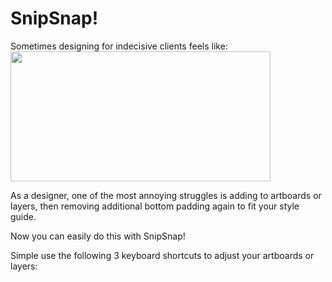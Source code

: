 # SnipSnap!
Sometimes designing for indecisive clients feels like:
<img src="https://media.giphy.com/media/vFKqnCdLPNOKc/giphy.gif" width="416" height="208" />

As a designer, one of the most annoying struggles is adding to artboards or layers, then removing additional bottom padding again to fit your style guide.

Now you can easily do this with SnipSnap!

Simple use the following 3 keyboard shortcuts to adjust your artboards or layers:
